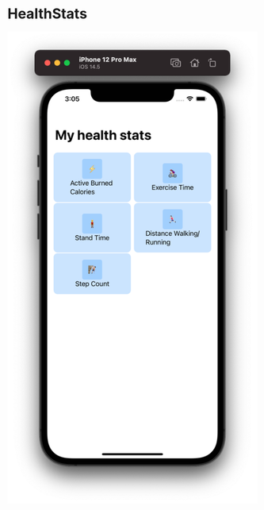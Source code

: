 # HealthStats


![](https://github.com/ram4ik/HealthStats/blob/main/HealthStats/AppShared/Assets.xcassets/Screenshot%202021-08-01%20at%2015.05.27.imageset/Screenshot%202021-08-01%20at%2015.05.27.png)
